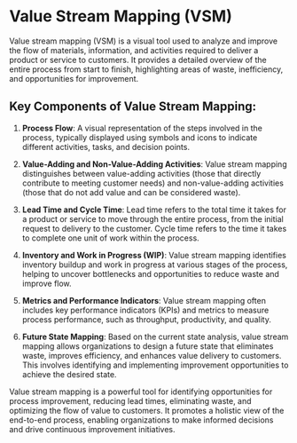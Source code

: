 # Value Stream Mapping (VSM)

Value stream mapping (VSM) is a visual tool used to analyze and improve the flow of materials, information, and activities required to deliver a product or service to customers. It provides a detailed overview of the entire process from start to finish, highlighting areas of waste, inefficiency, and opportunities for improvement.

## Key Components of Value Stream Mapping:

1. **Process Flow**: A visual representation of the steps involved in the process, typically displayed using symbols and icons to indicate different activities, tasks, and decision points.

2. **Value-Adding and Non-Value-Adding Activities**: Value stream mapping distinguishes between value-adding activities (those that directly contribute to meeting customer needs) and non-value-adding activities (those that do not add value and can be considered waste).

3. **Lead Time and Cycle Time**: Lead time refers to the total time it takes for a product or service to move through the entire process, from the initial request to delivery to the customer. Cycle time refers to the time it takes to complete one unit of work within the process.

4. **Inventory and Work in Progress (WIP)**: Value stream mapping identifies inventory buildup and work in progress at various stages of the process, helping to uncover bottlenecks and opportunities to reduce waste and improve flow.

5. **Metrics and Performance Indicators**: Value stream mapping often includes key performance indicators (KPIs) and metrics to measure process performance, such as throughput, productivity, and quality.

6. **Future State Mapping**: Based on the current state analysis, value stream mapping allows organizations to design a future state that eliminates waste, improves efficiency, and enhances value delivery to customers. This involves identifying and implementing improvement opportunities to achieve the desired state.

Value stream mapping is a powerful tool for identifying opportunities for process improvement, reducing lead times, eliminating waste, and optimizing the flow of value to customers. It promotes a holistic view of the end-to-end process, enabling organizations to make informed decisions and drive continuous improvement initiatives.
